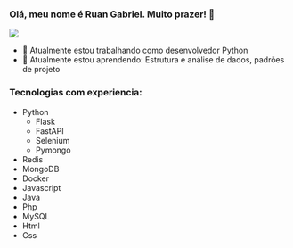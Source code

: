 ### Olá, meu nome é Ruan Gabriel. Muito prazer! 🤞
![](https://github.com/halfrost/halfrost/blob/master/icons/header_1.png)

- 🔭 Atualmente estou trabalhando como desenvolvedor Python
- 🌱 Atualmente estou aprendendo: Estrutura e análise de dados, padrões de projeto


### Tecnologias com experiencia:
 - Python
     - Flask
     - FastAPI
     - Selenium
     - Pymongo
 - Redis
 - MongoDB
 - Docker
 - Javascript
 - Java
 - Php
 - MySQL
 - Html
 - Css
<!--
<img width="40" height="40" style="display:inline-block" src="https://cdn.jsdelivr.net/gh/devicons/devicon/icons/python/python-original-wordmark.svg" /> 
<img width="40" height="40" style="display:inline-block" src="https://cdn.jsdelivr.net/gh/devicons/devicon/icons/javascript/javascript-original.svg" /> <img width="40" height="40" style="display:inline-block" src="https://cdn.jsdelivr.net/gh/devicons/devicon/icons/php/php-original.svg" />   <img width="40" height="40" style="display:inline-block" src="https://cdn.jsdelivr.net/gh/devicons/devicon/icons/java/java-original.svg" /><img width="40" height="40" style="display:inline-block" src="https://cdn.jsdelivr.net/gh/devicons/devicon/icons/css3/css3-original.svg" /> <img width="40" height="40" style="display:inline-block" src="https://cdn.jsdelivr.net/gh/devicons/devicon/icons/html5/html5-original.svg" />

-->
          
<!--
### Status:

<div>
<a href="https://github.com/ruangab">
<img height="180em" src="https://github-readme-stats.vercel.app/api/top-langs/?username=ruangab&layout=compact&langs_count=7&theme=radical"/>
<img height="180em" src="https://github-readme-stats.vercel.app/api?username=ruangab&show_icons=true&theme=radical&include_all_commits=true&count_private=true"/>
</div>
 --> 
  
  
<!--
**ruangab/ruangab** is a ✨ _special_ ✨ repository because its `README.md` (this file) appears on your GitHub profile.
Here are some ideas to get you started:

- 🔭 I’m currently working on ...
- 🌱 I’m currently learning ...
- 👯 I’m looking to collaborate on ...
- 🤔 I’m looking for help with ...
- 💬 Ask me about ...
- 📫 How to reach me: ...
- 😄 Pronouns: ...
- ⚡ Fun fact: ....
-->
